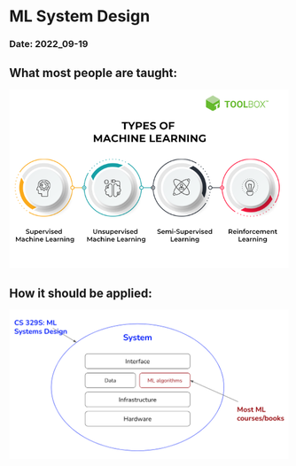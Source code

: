 # ML System Design
### Date: 2022_09-19

## What most people are taught:
![What people usually think of](https://github.com/sj123r/Assets/blob/main/4-12-1.png)

## How it should be applied:
![Whole System Design](https://github.com/sj123r/Assets/blob/main/ML%20System%20Design.png)




